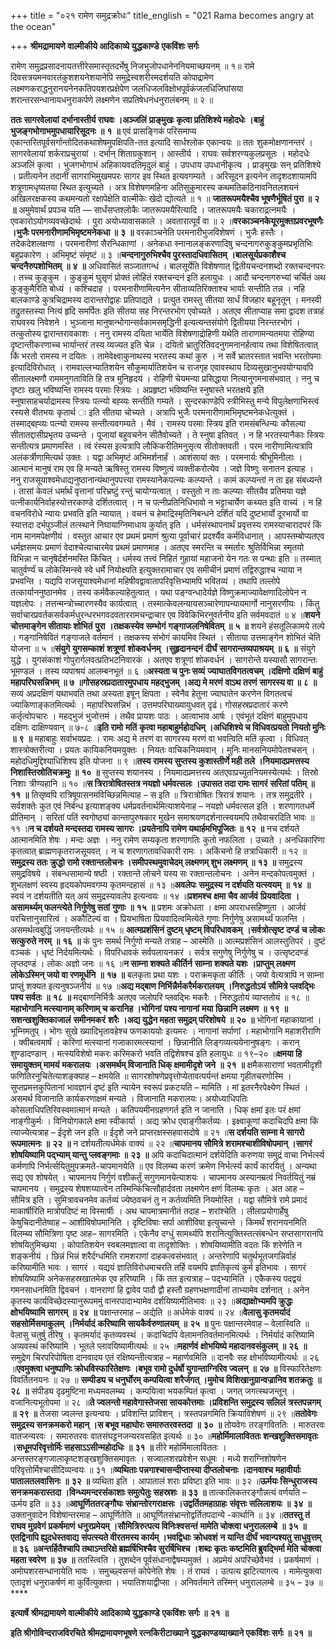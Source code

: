 +++
title = "०२१ रामेण समुद्रक्रोधः"
title_english = "021 Rama becomes angry at the ocean"

+++
**श्रीमद्रामायणे वाल्मीकीये आदिकाव्ये युद्धकाण्डे** **एकविंशः सर्गः**

रामेण समुद्रप्रसादनायतत्तीरेसमास्तृतदर्भेषु निजभुजोपधानेननियमाच्छयनम् ॥ १॥ रामे दिवसत्रयमनवारतंकुशशयनेशयानेपि समुद्रेस्वशरीरमदर्शयति कोपाद्रामेण लक्ष्मणकराद्धनुरानयनेनकतिपयशरप्रक्षेपेण जलधिजलविक्षोभपूर्वकंजलधिजिघांसया शरान्तरसन्धानायधनुराकर्पणे लक्ष्मणेन सप्रतिषेधनंधनुरालंबनम् ॥ २ ॥

**ततः सागरवेलायां** **दर्भानास्तीर्य राघवः ।अञ्जलिं** **प्राङ्मुखः कृत्वा प्रतिशिश्ये महोदधेः** **।बाहुं** **भुजङ्गभोगाभमुपधायारिसूदनः** **॥** **१** **॥** एवं प्रासङ्गिकं परिसमाप्य एकान्तरितपूर्वसर्गान्तोदितकथाशेषमुपक्षिपति-तत इत्यादि सार्धश्लोक एकान्वयः ॥ ततः शुकमोक्षणानन्तरं । सागरवेलायां शर्कराप्रचुरायां । दर्भान् शिताग्रकुशान् । आस्तीर्य । राघवः सर्वशरण्यकुलप्रसूतः । महोदधेः अञ्जलिं कृत्वा । भुजगभोगाभं अहिकायवदतिमृदुलं बाहुं । उपधाय उपधानीकृत्य । प्राङ्मुखः सन् प्रतिशिश्ये । प्रतीत्यनेन तदानीं सागराभिमुखमपरः सागर इव स्थित इत्यवगम्यते । अरिसूदन इत्यनेन तादृशदशायामपि शत्रूणामधृष्यतया स्थित इत्युच्यते । अत्र विशेषणमहिना अतिसुकुमारस्य कथमतिकठिनावनितलशयनं अखिलरक्षकस्य कथमन्यतो रक्षापेक्षेति वाल्मीकेः खेदो द्योत्यते ॥ १ ॥ **जातरूपमयैश्चैव भूषणैर्भूषितं पुरा ॥** **२** **॥** अमुमेवार्थं प्रपञ्च यति — सार्धंसप्तश्लोकैः जातरूपमयैरित्यादि । जातरूपमयैः चकाराद्रत्नमयैः । एवकारोऽयोगव्यवच्छेदार्थः । पुरा अयोध्यावासकाले । अवतारात्पूर्वं वा ॥ २ ॥**वरकाञ्चनकेयूरमुक्ताप्रवरभूषणैः ।भुजैः परमनारीणामभिमृष्टमनेकधा ॥** **३** **॥** वरकाञ्चनेति परमनारीभुजविशेषणं । भुजैः हस्तैः । तदेकदेशलक्षणा । परमनारीणां सैरन्धिकाणां । अनेकधा स्नानालङ्करणादिषु चन्दनागरुकुङ्कुमप्रभृतिभिः बहुप्रकारेण । अभिमृष्टं संमृष्टं ॥ ३ ॥**चन्दनागुरुभिश्चैव पुरस्तादधिवासितम्** **।बालसूर्यप्रकाशैश्च चन्दनैरुपशोभितम्** **॥** **४** **॥** अधिवासितं सञ्जातगन्धं । बालसूर्येति विशेषणात् द्वितीयचन्दनशब्दो रक्तचन्दनपरः । तच्च कुङ्कुम । कुङ्कुमं घुसृणं प्रोक्तं लोहितं रक्तचन्दनं इति हलायुधः । आदौ चन्दनागरुभ्यां चर्चितं अथ कुङ्कुमैरिति बोध्यं । कश्चिदाह । परमनारीणामित्यनेन सीताव्यतिरिक्ताश्च भार्याः सन्तीति तन्न । नहि बालकाण्डे कुत्रचिद्रामस्य दारान्तरोद्वाहः प्रतिपाद्यते । प्रत्युत रामस्तु सीतया सार्धं विजहार बहूनृतून् । मनस्वी तद्रुतस्तस्या नित्यं हृदि समर्पितः इति सीतया सह निरन्तरभोग एवोच्यते । अतएव सीताप्याह समा द्वादश तत्राहं राघवस्य निवेशने । भुञ्जाना मानुषान्भोगान्सर्वकामसमृद्धिनी इत्यत्यन्तसंयोगे द्वितीयया निरन्तरभोगं । तत्कुतोस्य द्वारान्तरावकाशः । ननु रामस्य दयिता भार्येति विशेषणाद्रोहिणी यथेति ताराणामन्यतमया रोहिण्या दृष्टान्तीकरणाच्च भार्यान्तरं तस्य व्यज्यत इति चेन्न । दयितो भ्रातुरितिवदनुगमनानर्हत्वाय तथा विशेषितत्वात् किं भरतो रामस्य न दयितः । तामेवेक्ष्वाकुनाथस्य भरतस्य कथां कुरु । न सर्वे भ्रातरस्तात भवन्ति भरतोपमाः इत्यादिविरोधात् । रामवाल्लभ्यातिशयेन सौकुमार्यातिशयेन च राजगृह एवावस्थाय दिव्यसुखानुभवयोग्यावपि सीतालक्ष्मणौ राममनुगताविति हि तत्र मुनिहृदयं । रोहिणी चेयमन्या प्रसिद्धाया नित्यानुगमनासंभवात् । ननु च दृष्टाः खलु भविष्यन्ति रामस्य परमाः स्त्रियः । अप्रहृष्टा भविष्यन्ति स्नुषास्ते भरतक्षये इति स्नुषासाहचर्याद्रामस्य स्त्रियः पत्न्यो बह्व्यः सन्तीति गम्यते । सुन्दरकाण्डेपि स्त्रीभिस्तु मन्ये विपुलेक्षणाभिस्त्वं रस्यसे वीतभयः कृतार्थ ः इति सीतया चोच्यते । अत्रापि भुजैः परमनारीणामभिमृष्टमनेकधेत्युक्तं । तस्माद्बह्व्यः पत्न्यो रामस्य सन्तीत्यवगम्यते । मैवं । रामस्य परमाः स्त्रिय इति रामसंबन्धिन्यः कौसल्या सीतातद्दासीप्रभृतय उच्यन्ते । पूजायां बहुवचनेन सीतैवोच्यते । ते स्नुषा इतिवत् । न हि भरतस्यानैकाः स्त्रियः सन्तीत्यत्र प्रमाणमस्ति । त्वं रंस्यस इत्यत्रापि लौकिकरीतिमनुसृत्य सीतोक्तवती । परम नारीणामित्यत्रापि अलंकर्त्रीणामित्यर्थ उक्तः । यद्वा अभिमृष्टं अभिमर्शनार्हं । आशंसायां क्तः । परमनार्यः श्रीभूमिनीलाः । आत्मानं मानुषं राम एव हि मन्यते ऋषिस्तु रामस्य विष्णुत्वं व्यक्तीकरोत्येव । जज्ञे विष्णुः सनातन इत्याह । ननु राजसूयाश्वमेधाद्यनुष्ठानान्यंथानुपपत्त्या रामस्यानेकपत्न्यः कल्प्यन्ते । कामं कल्प्यन्तां न ता इह संबध्यन्ते । तासां केवलं धर्मार्थं वृत्तानां परिभ्रष्टुं रन्तुं चायोग्यत्वात् । वस्तुतो न ताः कल्प्याः सीतयैव प्रतिमया यज्ञे पत्नीकार्यनिर्वाहस्योत्तरकाण्डे दर्शितत्वात् । न च पत्नीप्रतिनिधिभावो न भट्टाचार्येण कथ्यत इति वाच्यं । न हि वचनविरोधे न्यायः प्रभवति इति न्यायात् । वचनं च हेमाद्रिस्मृतिनिबन्धने दर्शितं यदि दुष्टभार्यो दूरभार्यो वा स्यात्तदा दर्भपुञ्जीलं तत्स्थाने निघायाग्निमाधाय कुर्यात् इति । धर्मसंस्थापनार्थं प्रवृत्तस्य रामस्याचारादपरं किं नाम मानमपेक्षणीयं । वस्तुत आचार एव प्रथमं प्रमाणं श्रुत्या पूर्वाचारं प्रदर्श्यैव कर्मविधानात् । आपस्तम्बोप्यतएव धर्मज्ञसमयः प्रमाणं वेदाश्चेत्याचारमेव प्रथमं प्रमाणमाह । अतएव स्मरन्ति च स्मर्तारः श्रुतिर्विभिन्ना स्मृतयो विभिन्ना न चानृषेर्दर्शनमस्ति किंचित् । धर्मस्य तत्त्वं निहितं गुहायां महाजनो येन गतः स पन्थाः इति ॥ तस्मात् चातुर्वर्ण्यं च लोकेस्मिन्स्वे स्वे धर्मे नियोक्ष्यति इत्युक्तरामाचार एव समीचीनं प्रमाणं तद्विरुद्धाश्च न्याया न प्रभवन्ति । यद्यपि राजसूयाश्वमेधानां महिषीवद्वावातापरिवृत्तिभ्यामपि भवितव्यं । तथापि तल्लोपे तत्कार्याननुष्ठानमेव । तस्य कर्मवैकल्याहेतुत्वात् । यथा पङ्ग्वन्धादेर्यज्ञे विष्णुक्रमाज्यावेक्षणादिलोपेन न यज्ञलोपः । तत्तन्मन्त्रोच्चारणस्यैव कार्यत्वात् । तस्मात्केवलन्यायसञ्चारेणापन्यायमार्गो नानुसरणीयः । किंतु सर्वाचारप्रवर्तकसर्वकर्मधुरन्धरभगवदवताररामचन्द्राचार एव विवेकिभिरनुवर्तनीय इति सर्वमवदातं ॥ ४ ॥**शयने चोत्तमाङ्गेन सीतायाः शोभितं** **पुरा** **।तक्षकस्येव सम्भोगं** **गङ्गाजलनिषेवितम्** **॥** **५** **॥** शयने हंसतूलिकामये तल्पे । गङ्गानिषेवितं गङ्गाजले वर्तमानं । तक्षकस्य संभोगं कायमिव स्थितं । सीताया उत्तमाङ्गेन शोभितं चेति योजना ॥ ५ ॥**संयुगे** **युगसम्काशं** **शत्रूणां** **शोकवर्धनम्** **।सुहृदानन्दनं** **दीर्घं** **सागरान्तव्यपाश्रयम्** **॥** **६** **॥** संयुगे युद्धे । युगसंकाशं गोपुरार्गलवत्प्रतिभटनिवारकं । अतएव शत्रूणां शोकवर्धनं । सागरोन्ते यस्यासौ सागरान्तः भूमण्डलं । तस्य व्यपाश्रयं आलम्बनभूतं ॥ ६ ॥**अस्यता च पुनः सव्यं** **ज्याघातविगतत्वचम् ।दक्षिणो** **दक्षिणं** **बाहुं** **महापरिघसन्निभम् ॥** **७** **॥गोसहस्रप्रदातारमुपधाय** **महद्भुजम् ।अद्य मे मरणं** **वाऽथ तरणं** **सागरस्य वा ॥** **८** **॥** सव्यं अप्रदक्षिणं यथाभवति तथा अस्यता इषून् क्षिपता । स्वेनैव हेतुना ज्याघातेन करणेन विगतत्वचं ज्याकिणाङ्कतमित्यर्थः । महापरिघसन्निभं । उत्तमपरिघाख्यायुधवत् दृढं। गोसहस्रप्रदातारं करणे कर्तृत्वोपचारः । महद्भुजं भुजोत्तमं । तथैव प्रायशः पाठः । आत्वाभाव आर्षः । एवंभूतं दक्षिणं बाहुमुपधाय दक्षिणः दाक्षिण्यवान् ॥ ७-८ ॥**इति रामो** **मतिं** **कृत्वा महाबाहुर्महोदधिम् ।अधिशिश्ये च विधिवत्प्रयतो** **नियतो मुनिः ॥** **९** **॥** महाबाहुः सर्वाभयप्रदः । रामः अद्य मे तरणं वा सागरस्य मरणं वा भवत्विति मतिं कृत्वा । विधिवत् शास्त्रोक्तरीत्या । प्रयतः कायिकनियमयुक्तः । नियतः वाचिकनियमवान् । मुनिः मानसनियमोपेतश्चसन् । महोदधिमुद्दिश्याधिशिश्य इति योजना ॥ ९ ॥**तस्य रामस्य सुप्तस्य कुशास्तीर्णे मही तले ।नियमादप्रमत्तस्य निशास्तिस्रोतिचक्रमुः ॥** **१०** **॥** सुप्तस्य शयानस्य । नियमादप्रमत्तस्य अतएवाप्रच्युतनियमस्येत्यर्थः । तिस्रो निशाः त्रीण्यहानि ॥ १० ॥**स त्रिरात्रोषितस्तत्र नयज्ञो धर्मवत्सलः ।उपासत तदा रामः सागरं** **सरितां** **पतिम् ॥** **११** **॥** तिसृष्वपि रात्रिषूपासनमविच्छिन्नमित्याह – स इति ॥ त्रिरात्रोषितः त्रिरात्रं शयानः । तत्र समुद्रतीरे । सर्वशक्तेः कुत एवं निर्बन्ध इत्याशङ्क्य धर्मप्रवर्तनार्थमित्याशयेनाह – नयज्ञो धर्मवत्सल इति । शरणागतधर्मे प्रीतिमान् । सरितां पतिं स्वगोष्ठ्यां कान्तापुरुषकार मुखेन समाश्रयणदर्शनात्स्वयमपि तथैवाचरदिति भावः ॥ ११ ॥**न च दर्शयते मन्दस्तदा रामस्य सागरः ।प्रयतेनापि रामेण यथार्हमभिपूजितः ॥** **१२** **॥** नच दर्शयते आत्मानमिति शेषः । मन्दः अज्ञः । ननु रामेण सम्यकृता शरणागतिः कुतो नफलिता । उच्यते । अनधिकारिणा कृतत्वात् ब्राह्मणकृतराजसूयवत् । न च शरणागतावधिकारी रामः । अकिंचनो हि तत्राधिकारी ॥ १२ ॥**समुद्रस्य ततः क्रुद्धो रामो रक्तान्तलोचनः ।समीपस्थमुवाचेदम् लक्ष्मणम् शुभ लक्ष्मणम् ॥** **१३** **॥** समुद्रस्य समुद्रविषये । संबन्धसामान्ये षष्ठी । रक्तान्ते लोचने यस्य सः रक्तान्तलोचनः । अनेन मन्दकोपत्वमुक्तं । शुभलक्षणं स्वस्य हृदयकोपमवगम्य कृतमन्दहासं ॥ १३ ॥**अवलेपः** **समुद्रस्य न दर्शयति यत्स्वयम्** **॥** **१४** **॥** स्वयं न दर्शयतीति यत् अयं समुद्रस्यावलेप इत्यन्वयः ॥ १४ ॥**प्रशमश्च** **क्षमा चैव आर्जवं** **प्रियवादिता** **।असामर्थ्यम् फलन्त्येते निर्गुणेषु सतां** **गुणाः** **॥** **१५** **॥** प्रशमः अक्रोधता । क्षमा अपराधसहिष्णुता । आर्जवं परचित्तानुसारित्वं । अकौटिल्यं वा । प्रियभाषिता प्रियवादित्वमित्येते गुणाः निर्गुणेषु असामर्थ्यं फलन्ति । असमर्थत्वबुद्धिं जनयन्तीत्यर्थः ॥ १५ ॥ **आत्मप्रशंसिनं** **दुष्टम् धृष्टम् विपरिधावकम्** **।सर्वत्रोत्सृष्ट दण्डं** **च लोकः सत्कुरुते नरम्** **॥** **१६** **॥** कं पुनः समर्थ निर्गुणो मन्यते तत्राह – आस्मेति ॥ आत्मप्रशंसिनं आलस्तुतिपरं । दुष्टं वञ्चकं । धृष्टं निर्दयमित्यर्थः । विपरिधावकं सर्वपलायनकरं । सर्वत्र सगुणेषु निर्गुणेषु च । उत्सृष्टदण्डं लृप्तदण्डं । लोकः अज्ञो जनः ॥ १६ ॥**न साम्ना शक्यते कीर्तिर्न** **साम्ना शक्यते यशः** **।प्राप्तुम् लक्ष्मण लोकेऽस्मिन् जयो वा रणमूर्धनि** **॥** **१७** **॥** बलकृता प्रथा यशः । पराक्रमकृता कीर्तिः । जयो वेत्यत्रापि न साम्ना प्राप्तुं शक्यत इत्यनुषञ्जनीयं ॥ १७ ॥**अद्य मद्बाण निर्भिन्नैर्मकरैर्मकरालयम् ।निरुद्धतोऽयं** **सौमित्रे प्लवद्भिः पश्य सर्वतः** **॥** **१८** **॥** मद्बाणनिर्भित्रैः अतएव जलोपरि प्लवद्भिः मकरैः । निरुद्धतोयं व्याप्ततोयं ॥ १८ ॥**महाभोगानि मत्स्यानाम् करिणाम् च करानिह ।भोगिनां** **पश्य नागानां** **मया** **छिन्नानि लक्ष्मण** **॥** **१९** **॥सशन्खशुक्तिकाजालं** **समीनमकरं** **शरैः** **।अद्य युद्धेन महता समुद्रम् परिशोषये** **॥** **२०** **॥** भोगिनां महाकायानां । भूम्निमतुप् । भोगः सुखे ख्यादिभृतावहेश्च फणकाययोः इत्यमरः । नागानां सर्पाणां । महाभोगानि महाशरीराणि । क्वीबत्वमार्षं । करिणां मत्स्यानां गजाकारमत्स्यानां । छिन्नानीति लिङ्गव्यत्ययेनानुषङ्गः । करान् शुण्डादण्डान् । मत्स्यविशेषो मकरः करिमकरो भवति तद्विशेषश्च इति हलायुधः ॥ १९–२० ॥**क्षमया हि समायुक्तम् मामयं** **मकरालयः** **।असमर्थम् विजानाति धिक् क्षमामीदृशे जने** **॥** **२१** **॥** क्षमैकसाराणां भवतामीदृशी फणितिरनुचितेत्याशङ्क्याह – क्षमयेति ॥ सागरशोषणेप्रवृत्तोप्येतावत्पर्यन्तं क्षमया गृहीतचरणोस्मि । सुप्तप्रमत्तकुपितानां भावज्ञानं दृष्टं इति न्यायेन स्वरूपं प्रकटयति – मामिति । मां इतरनैरपेक्ष्येण स्थितं । असमर्थ विजानाति कार्यकरणाक्षमं मन्यते । विजानाति मकरालयः। अयोध्याधिपतिः कोसलाधिपतिरिवस्वमात्मानं मन्यते । कतिपयमीनग्रहणगर्त इति न जानाति । धिक् क्षमां इतः परं क्षमां नाङ्गीकुर्मः । विनियोगकाले क्षमा स्वीकार्या । अद्य क्रोध एवाङ्गीकर्तव्यः । इक्ष्वाकूणां कदाचिदपि क्षमा किं त्याज्येत्यत्राह – ईदृशे जन इति ॥ ईदृशे जने प्राप्तरक्षस्सहवासदोषे ॥ २१ ॥**स दर्शयति साम्ना मे सागरो रूपमात्मनः** **॥** **२२** **॥** न दर्शयतीत्यर्धमेकं वाक्यं ॥ २२ ॥**चापमानय सौमित्रे शरामश्चाशीविषोपमान् ।सागरं** **शोषयिष्यामि पद्भ्याम् यान्तु प्लवङ्गमाः** **॥** **२३** **॥** अपि कदाचिदात्मानं दर्शयेदिति करुणया समुद्रं वाचा निर्भर्त्स्य कर्मणापि निर्भर्त्सयितुमुपक्रमते-चापमानयेति ॥ एव विलम्ब्य करणं क्रमेण निर्भर्त्स्य कार्यं कारयितुं । अन्यथा सद्य एव शोषयेत् । चापमानय निर्गुणं वशीकर्तुं सगुणमानयेत्याशयः । चापमानय अस्यानम्रत्वं निवर्तयितुं नम्रं चापमानय । समुद्रस्य शेषशय्यात्वेन तस्मिन्किंचित्सौहार्दवता लक्ष्मणेन क्षणं विलम्बः कृतः । अत आह – सौमित्र इति । सुमित्रावचनमेव कर्तव्यं ज्येष्ठवचनं तु न कर्तव्यमिति नियमोस्ति । यद्वा सौमित्रे रामे प्रमादं माकार्षीरिति मात्रोपदिष्टं मा विस्मार्षीः । अथ चापमात्रमानीतं तदाह – शरांश्चेति । लीलाप्रयोगार्हेषु केषुचिदानीतेष्वाह – आशीविषोपमानिति । दृष्टिविषाः सर्पा आशीविषा इत्युच्यन्ते । किमर्थं शरानयनमिति विलम्ब्य सौमित्रिणा पृष्ट आह– सागरमिति । एकेनैव दग्धुं सामर्थ्यपि शरानित्युक्तिस्तत्संबन्धेन सप्तसागरानपि शोषयितुमिच्छया । कोपातिशयेन स्वबलमज्ञात्वा वा तादृशोक्तिः । शोषयिष्यामीति वदतः किं शरेणेति न शङ्कनीयं । छिन्नं भिन्नं शरैर्दग्धमिति रामशराणां दाहकत्वसंभवात् । अन्तरेणापि चतुर्थभूतजगन्निर्वाहं करिष्यामीति भावः । सागरं । यद्ययं ज्ञातिविरोधमाचरति तर्हि वयमपि ज्ञातिकृत्यं कुर्म इतिभावः । सागरं शोषयिष्यामि अनेकसहस्रखातमेक एव हरिष्यामि । किं तत इत्यत्राह – पद्भ्यामिति । एकैकस्य पदद्वयं गमनसाधनमिति द्विवचनं । वानराणां हि द्वावेव पादौ द्वौ हस्तौ ग्रहणभक्षणादीनां ताभ्यामेव दर्शनात् । अनेन कृतस्य कार्यविच्छेदस्यानुरूपममुं वानरपादाभ्यामेव दर्शयिष्यामीतिभावः ॥ २३ ॥**अद्याक्षोभ्यमपि क्रुद्धः क्षोभयिष्यामि सागरम्** **॥** **२४** **॥** पक्षान्तरमाह – अद्येति ॥ अर्धमेकं वाक्यं ॥ २४ ॥**वेलासु कृतमर्यादं** **सहसोर्मिसमाकुलम्** **।निर्मर्यादं** **करिष्यामि सायकैर्वरुणालयम्** **॥** **२५** **॥** पुनः पक्षान्तरमेवाह – वेलास्विति ॥ वेलासु चतुर्षु तीरेषु । कृतमर्यादं कृतव्यवस्थं । कदाचिदपि वेलामनतिवर्तमानमित्यर्थः । निर्मर्यादं करिष्यामि अव्यवस्थं करिष्यामि । भूतले प्लावयिष्यामीत्यर्थः ॥ २५ ॥**महार्णवं** **क्षोभयिष्ये महादानवसंकुलम्** **॥** **२६** **॥** समुद्रेण चिरपरिपोषिता दानवादय एतं रक्षिष्यन्तीत्यत्राह – महार्णवमिति ॥ दानवैः सह क्षोभविष्यामीत्यर्थः ॥ २६ ॥**एवमुक्त्वा धनुष्पाणिः क्रोधविस्फारितेक्षणः ।बभूव रामो दुर्धर्षो युगान्ताग्निरिव ज्वलन्** **॥** **२७** **॥** विस्फारितेक्षणः विवर्तितनयनः ॥ २७ ॥ **सम्पीड्य च धनुर्घोरम् कम्पयित्वा शरैर्जगत् ।मुमोच विशिखानुग्रान्वज्रानिव शतक्रतुः** **॥** **२८** **॥** संपीड्य दृढमुष्टिना मध्यमवलम्ब्य । कम्पयित्वा भयकम्पितं कृत्वा । जगत् जगत्स्थजन्तून् । वजानित्यभूतोपमा ॥ २८ ॥**ते ज्वलन्तो महावेगास्तेजसा सायकोत्तमाः ।प्रविशन्ति समुद्रस्य सलिलं** **त्रस्तपन्नगम्** **॥** **२९** **॥**
तेजसा ज्वलन्त इत्यन्वयः । प्रविशन्ति प्राविशन् । त्रस्तपन्नगमिति क्रियाविशेषणं ॥ २९ ॥**ततोवेगः समुद्रस्य सनक्रमकरो महान् ।स बभूव महाघोरः समारुतरवस्तदा** **॥** **३०** **॥** तोयवेगः तरङ्गविततिः । मारुतरवः वातजन्यरवः । समारुतरवः वातसंघट्टनजन्यरवसहित इत्यर्थः ॥ ३० ॥**महोर्मिमालाविततः शन्खशुक्तिसमावृतः** **।सधूमपरिवृत्तोर्मिः सहसाऽऽसीन्महोदधिः** **॥** **३१** **॥** तीरे महोर्मिमालाविततः । अन्तस्तरङ्गजालाकृष्टशङ्खशुक्तिसमावृतः । सज्वालशरप्रवेशेन सधूमः । मध्ये शराग्निशोषणेन परिवृत्तोर्मिश्चासीदिव्यन्वयः ॥ ३१ ॥**व्यथिताः पन्नगाश्चासन्दीप्तास्या दीप्तलोचनाः ।दानवाश्च** **महावीर्याः पातालतलवासिनः** **॥** **३२** **॥** व्यथिता इति । आपातालं शराः प्रविष्टा इति भावः ॥ ३२ ॥**ऊर्मयः सिन्धुराजस्य सनक्रमकरास्तदा ।विन्ध्यमन्दरसंकाशाः समुत्पेतुः सहस्रशः** **॥** **३३** **॥** तात्कालिकतरङ्गौन्नत्यं वर्णयति – ऊर्मय इति ॥ ३३ ॥**आघूर्णिततरङ्गौघः** **संभ्रान्तोरगराक्षसः ।उद्वर्तितमहाग्राहः** **संवृत्तः सलिलाशयः** **॥** **३४** **॥** उक्तानुवादेन विशेषान्तरमाह – आघूर्णितेति ॥ आघूर्णितसंभ्रान्तोद्वर्तितपदान्ये -कार्थानि ॥ ३४ ॥**ततस्तु** **तं** **राघव मुग्रवेगं** **प्रकर्षमाणं** **धनुरप्रमेयम् ।सौमित्रिरुत्पत्य विनिःश्वसन्तं** **मामेति चोक्त्वा धनुराललम्बे** **॥** **३५** **॥एतद्विनापि ह्युदधेस्तवाद्य** **संपत्स्यते वीरतमस्य कार्यम् ।भवद्विधाः क्रोधवशं** **न यान्ति दीर्घं** **भवान्पश्यतु साधुवृत्तम्** **॥** **३६** **॥अन्तर्हितैश्चापि तथाऽन्तरिक्षे ब्रह्मर्षिभिश्चैव सुरर्षिभिश्च ।शब्दः कृतः कष्टमिति ब्रुवद्भिर्मा मेति चोक्त्वा महता स्वरेण** **॥** **३७** **॥** ततस्त्विति । तुशब्देन पूर्वसंधानाद्वैषम्यमुक्तं । अप्रमेयं अपरिच्छेवैभवं । प्रकर्षमाणं । अमोघशरसन्धानायेति भावः । समुच्छ्वसन्तं कोपेनेति शेषः । तं राघवं । उत्पत्य झटित्यागत्य । मामेत्युक्त्वा एतादृशं धनुराकर्षणं मा कुर्वित्युक्त्वा । भयातिशयाद्वीप्सा । अनिवर्तमाने तस्मिन् धनुराललम्बे ॥ ३५ – ३७ ॥****

**इत्यार्षे** **श्रीमद्रामायणे वाल्मीकीये आदिकाव्ये युद्धकाण्डे** **एकविंशः सर्गः ॥** **२१** **॥**

**इति श्रीगोविन्दराजविरचिते श्रीमद्रामायणभूषणे रत्नकिरीटाख्याने युद्धकाण्डव्याख्याने एकविंशः सर्गः ॥ २१ ॥**
